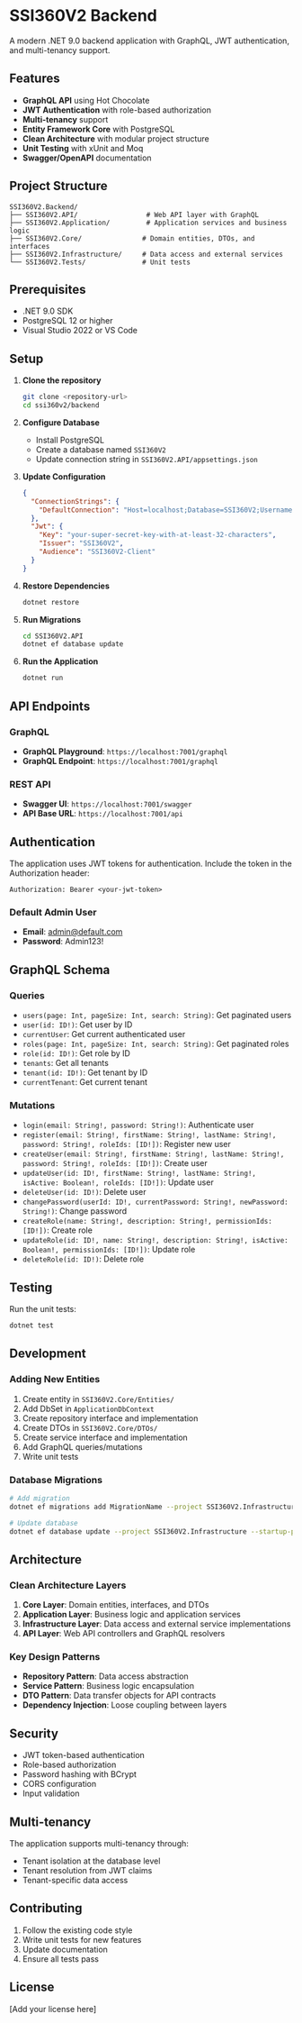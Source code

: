 # SSI360V2 Backend

A modern .NET 9.0 backend application with GraphQL, JWT authentication, and multi-tenancy support.

## Features

- **GraphQL API** using Hot Chocolate
- **JWT Authentication** with role-based authorization
- **Multi-tenancy** support
- **Entity Framework Core** with PostgreSQL
- **Clean Architecture** with modular project structure
- **Unit Testing** with xUnit and Moq
- **Swagger/OpenAPI** documentation

## Project Structure

```
SSI360V2.Backend/
├── SSI360V2.API/                 # Web API layer with GraphQL
├── SSI360V2.Application/         # Application services and business logic
├── SSI360V2.Core/               # Domain entities, DTOs, and interfaces
├── SSI360V2.Infrastructure/     # Data access and external services
└── SSI360V2.Tests/              # Unit tests
```

## Prerequisites

- .NET 9.0 SDK
- PostgreSQL 12 or higher
- Visual Studio 2022 or VS Code

## Setup

1. **Clone the repository**
   ```bash
   git clone <repository-url>
   cd ssi360v2/backend
   ```

2. **Configure Database**
   - Install PostgreSQL
   - Create a database named `SSI360V2`
   - Update connection string in `SSI360V2.API/appsettings.json`

3. **Update Configuration**
   ```json
   {
     "ConnectionStrings": {
       "DefaultConnection": "Host=localhost;Database=SSI360V2;Username=your-username;Password=your-password"
     },
     "Jwt": {
       "Key": "your-super-secret-key-with-at-least-32-characters",
       "Issuer": "SSI360V2",
       "Audience": "SSI360V2-Client"
     }
   }
   ```

4. **Restore Dependencies**
   ```bash
   dotnet restore
   ```

5. **Run Migrations**
   ```bash
   cd SSI360V2.API
   dotnet ef database update
   ```

6. **Run the Application**
   ```bash
   dotnet run
   ```

## API Endpoints

### GraphQL
- **GraphQL Playground**: `https://localhost:7001/graphql`
- **GraphQL Endpoint**: `https://localhost:7001/graphql`

### REST API
- **Swagger UI**: `https://localhost:7001/swagger`
- **API Base URL**: `https://localhost:7001/api`

## Authentication

The application uses JWT tokens for authentication. Include the token in the Authorization header:

```
Authorization: Bearer <your-jwt-token>
```

### Default Admin User
- **Email**: admin@default.com
- **Password**: Admin123!

## GraphQL Schema

### Queries
- `users(page: Int, pageSize: Int, search: String)`: Get paginated users
- `user(id: ID!)`: Get user by ID
- `currentUser`: Get current authenticated user
- `roles(page: Int, pageSize: Int, search: String)`: Get paginated roles
- `role(id: ID!)`: Get role by ID
- `tenants`: Get all tenants
- `tenant(id: ID!)`: Get tenant by ID
- `currentTenant`: Get current tenant

### Mutations
- `login(email: String!, password: String!)`: Authenticate user
- `register(email: String!, firstName: String!, lastName: String!, password: String!, roleIds: [ID!])`: Register new user
- `createUser(email: String!, firstName: String!, lastName: String!, password: String!, roleIds: [ID!])`: Create user
- `updateUser(id: ID!, firstName: String!, lastName: String!, isActive: Boolean!, roleIds: [ID!])`: Update user
- `deleteUser(id: ID!)`: Delete user
- `changePassword(userId: ID!, currentPassword: String!, newPassword: String!)`: Change password
- `createRole(name: String!, description: String!, permissionIds: [ID!])`: Create role
- `updateRole(id: ID!, name: String!, description: String!, isActive: Boolean!, permissionIds: [ID!])`: Update role
- `deleteRole(id: ID!)`: Delete role

## Testing

Run the unit tests:

```bash
dotnet test
```

## Development

### Adding New Entities

1. Create entity in `SSI360V2.Core/Entities/`
2. Add DbSet in `ApplicationDbContext`
3. Create repository interface and implementation
4. Create DTOs in `SSI360V2.Core/DTOs/`
5. Create service interface and implementation
6. Add GraphQL queries/mutations
7. Write unit tests

### Database Migrations

```bash
# Add migration
dotnet ef migrations add MigrationName --project SSI360V2.Infrastructure --startup-project SSI360V2.API

# Update database
dotnet ef database update --project SSI360V2.Infrastructure --startup-project SSI360V2.API
```

## Architecture

### Clean Architecture Layers

1. **Core Layer**: Domain entities, interfaces, and DTOs
2. **Application Layer**: Business logic and application services
3. **Infrastructure Layer**: Data access and external service implementations
4. **API Layer**: Web API controllers and GraphQL resolvers

### Key Design Patterns

- **Repository Pattern**: Data access abstraction
- **Service Pattern**: Business logic encapsulation
- **DTO Pattern**: Data transfer objects for API contracts
- **Dependency Injection**: Loose coupling between layers

## Security

- JWT token-based authentication
- Role-based authorization
- Password hashing with BCrypt
- CORS configuration
- Input validation

## Multi-tenancy

The application supports multi-tenancy through:
- Tenant isolation at the database level
- Tenant resolution from JWT claims
- Tenant-specific data access

## Contributing

1. Follow the existing code style
2. Write unit tests for new features
3. Update documentation
4. Ensure all tests pass

## License

[Add your license here]
